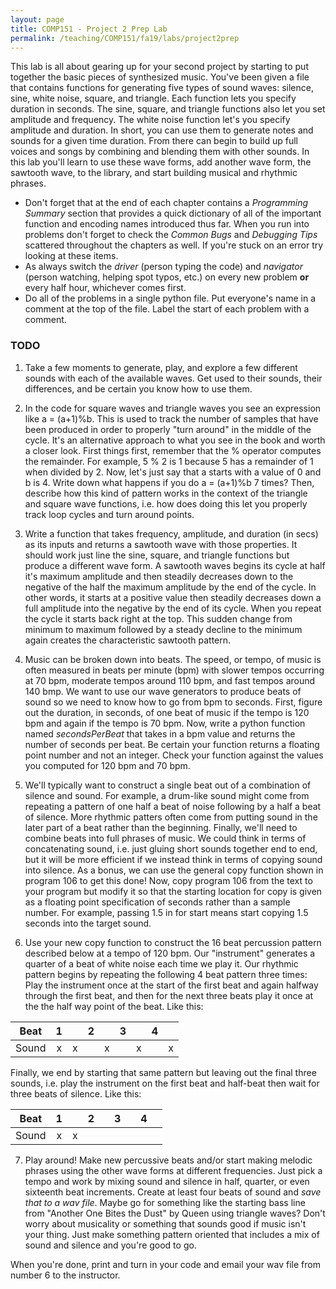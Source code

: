 ```yaml
---
layout: page
title: COMP151 - Project 2 Prep Lab
permalink: /teaching/COMP151/fa19/labs/project2prep
---
```


This lab is all about gearing up for your second project by starting to put together the basic pieces of synthesized music. You've been given a file that contains functions for generating five types of sound waves: silence, sine, white noise, square, and triangle. Each function lets you specify duration in seconds. The sine, square, and triangle functions also let you set amplitude and frequency. The white noise function let's you specify amplitude and duration. In short, you can use them to generate notes and sounds for a given time duration. From there can begin to build up full voices and songs by combining and blending them with other sounds. In this lab you'll learn to use these wave forms, add another wave form, the sawtooth wave, to the library, and start building musical and rhythmic phrases.


* Don't forget that at the end of each chapter contains a *Programming Summary* section that provides a quick dictionary of all of the important function and encoding names introduced thus far. When you run into problems don't forget to check the *Common Bugs* and *Debugging Tips* scattered throughout the chapters as well. If you're stuck on an error try looking at these items.
* As always switch the *driver* (person typing the code) and *navigator* (person watching, helping spot typos, etc.) on every new problem **or** every half hour, whichever comes first.
* Do all of the problems in a single python file. Put everyone's name in a comment at the top of the file. Label the start of each problem with a comment.

### TODO

1. Take a few moments to generate, play, and explore a few different sounds with each of the available waves. Get used to their sounds, their differences, and be certain you know how to use them.

2. In the code for square waves and triangle waves you see an expression like a = (a+1)%b. This is used to track the number of samples that have been produced in order to properly "turn around" in the middle of the cycle. It's an alternative approach to what you see in the book and worth a closer look. First things first, remember that the % operator computes the remainder. For example, 5 % 2 is 1 because 5 has a remainder of 1 when divided by 2. Now, let's just say that a starts with a value of 0 and b is 4. Write down what happens if you do a = (a+1)%b 7 times?  Then, describe how this kind of pattern works in the context of the triangle and square wave functions, i.e. how does doing this let you properly track loop cycles and turn around points.

3. Write a function that takes frequency, amplitude, and duration (in secs) as its inputs and returns a sawtooth wave with those properties. It should work just line the sine, square, and triangle functions but produce a different wave form. A sawtooth waves begins its cycle at half it's maximum amplitude and then steadily decreases down to the negative of the half the maximum amplitude by the end of the cycle. In other words, it starts at a positive value then steadily decreases down a full amplitude into the negative by the end of its cycle. When you repeat the cycle it starts back right at the top. This sudden change from minimum to maximum followed by a steady decline to the minimum again creates the characteristic sawtooth pattern.

4. Music can be broken down into beats. The speed, or tempo, of music is often measured in beats per minute (bpm) with slower tempos occurring at 70 bpm, moderate tempos around 110 bpm, and fast tempos around 140 bmp. We want to use our wave generators to produce beats of sound so we need to know how to go from bpm to seconds. First, figure out the duration, in seconds, of one beat of music if the tempo is 120 bpm and again if the tempo is 70 bpm. Now, write a python function named *secondsPerBeat* that takes in a bpm value and returns the number of seconds per beat. Be certain your function returns a floating point number and not an integer. Check your function against the values you computed for 120 bpm and 70 bpm.

5. We'll typically want to construct a single beat out of a combination of silence and sound. For example, a drum-like sound might come from repeating a pattern of one half a beat of noise following by a half a beat of silence. More rhythmic patters often come from putting sound in the later part of a beat rather than the beginning. Finally, we'll need to combine beats into full phrases of music. We could think in terms of concatenating sound, i.e. just gluing short sounds together end to end, but it will be more efficient if we instead think in terms of copying sound into silence. As a bonus, we can use the general copy function shown in program 106 to get this done! Now, copy program 106 from the text to your program but modify it so that the starting location for copy is given as a floating point specification of seconds rather than a sample number. For example, passing 1.5 in for start means start copying 1.5 seconds into the target sound.

6. Use your new copy function to construct the 16 beat percussion pattern described below at a tempo of 120 bpm. Our "instrument" generates a quarter of a beat of white noise each time we play it. Our rhythmic pattern begins by repeating the following 4 beat pattern three times: Play the instrument once at the start of the first beat and again halfway through the first beat, and then for the next three beats play it once at the the half way point of the beat. Like this:

  |Beat | 1 | | 2 | | 3 | | 4 | |
| :--: | :--: | :--: | :--: | :--: | :--: | :--: | :--: | :--: |
|Sound | x | x | | x| | x| | x|

  Finally, we end by starting that same pattern but leaving out the final three sounds, i.e. play the instrument on the first beat and half-beat then wait for three beats of silence. Like this:  

  |Beat | 1 | | 2 | | 3 | | 4 | |
  | :--: | :--: | :--: | :--: | :--: | :--: | :--: | :--: | :--: |
  |Sound | x | x | | | | | | |

7. Play around! Make new percussive beats and/or start making melodic phrases using the other wave forms at different frequencies. Just pick a tempo and work by mixing sound and silence in half, quarter, or even sixteenth beat increments.  Create at least four beats of sound and *save that to a wav file*. Maybe go for something like the starting bass line from "Another One Bites the Dust" by Queen using triangle waves? Don't worry about musicality or something that sounds good if music isn't your thing. Just make something pattern oriented that includes a mix of sound and silence and you're good to go.

When you're done, print and turn in your code and email your wav file from number 6 to the instructor.
